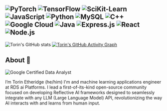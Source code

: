 


![PyTorch](https://img.shields.io/badge/PyTorch-EE4C2C?style=for-the-badge&logo=pytorch&logoColor=white)
![TensorFlow](https://img.shields.io/badge/TensorFlow-FF6F00?style=for-the-badge&logo=tensorflow&logoColor=white)
![SciKit-Learn](https://img.shields.io/badge/scikit--learn-F7931E?style=for-the-badge&logo=scikit-learn&logoColor=white)
![JavaScript](https://img.shields.io/badge/JavaScript-F7DF1E?style=for-the-badge&logo=javascript&logoColor=black)
![Python](https://img.shields.io/badge/Python-3776AB?style=for-the-badge&logo=python&logoColor=white)
![MySQL](https://img.shields.io/badge/MySQL-4479A1?style=for-the-badge&logo=mysql&logoColor=white)
![C++](https://img.shields.io/badge/C++-00599C?style=for-the-badge&logo=c%2B%2B&logoColor=white)
![Google Cloud](https://img.shields.io/badge/Google%20Cloud-4285F4?style=for-the-badge&logo=google-cloud&logoColor=white)
![Java](https://img.shields.io/badge/Java-007396?style=for-the-badge&logo=java&logoColor=white)
![Express.js](https://img.shields.io/badge/Express.js-000000?style=for-the-badge&logo=express&logoColor=white)
![React](https://img.shields.io/badge/React-20232A?style=for-the-badge&logo=react&logoColor=61DAFB)
![Node.js](https://img.shields.io/badge/Node.js-339933?style=for-the-badge&logo=nodedotjs&logoColor=white)
-----------

![Torin's GitHub stats](https://github-readme-stats.vercel.app/api?username=torinriley&show_icons=true&theme=transparent&card_width=1000&title_color=00bfff&icon_color=00bfff&text_color=ffffff&bg_color=00000000)
[![Torin's GitHub Activity Graph](https://github-readme-activity-graph.vercel.app/graph?username=torinriley&bg_color=00000000&color=ffffff&line=00bfff&point=00bfff&area=true&area_color=add8e6&hide_border=true)](https://github.com/ashutosh00710/github-readme-activity-graph)

## About 👋
![Google Certified Data Analyst](https://img.shields.io/badge/Google%20Certified%20Data%20Analyst-blue?style=flat&logo=google&logoColor=white&color=4285F4)

I’m Torin Etheridge (he/him) I'm and machine learning applications engineer at RDS ai Platforms. I lead a first-of-its-kind open-source community focused on developing Reflective AI frameworks designed to seamlessly integrate with any LLM (Large Language Model) API, revolutionizing the way AI interacts with and learns from human input.

